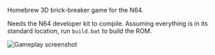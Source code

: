 Homebrew 3D brick-breaker game for the N64.

Needs the N64 developer kit to compile.
Assuming everything is in its standard location, run `build.bat` to build the ROM.

![Gameplay screenshot](https://i.imgur.com/2W9EL6T.png)
